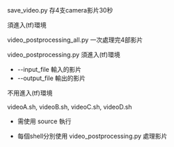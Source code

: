 save_video.py 存4支camera影片30秒



須進入(tf)環境

video_postprocessing_all.py 一次處理完4部影片 

video_postprocessing.py  須進入(tf)環境

- --input_file 輸入的影片
- --output_file 輸出的影片



不用進入(tf)環境

videoA.sh, videoB.sh, videoC.sh, videoD.sh

- 需使用 source 執行

- 每個shell分別使用 video_postprocessing.py 處理影片